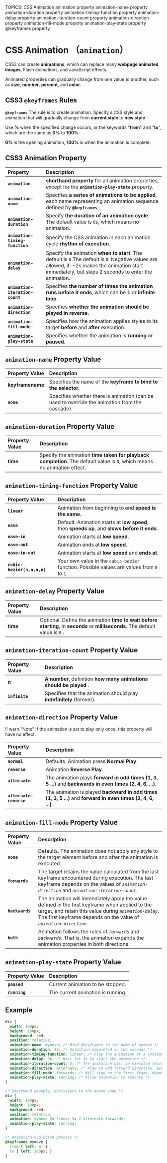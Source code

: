 TOPICS: CSS Animation
        animation property
        animation-name property
        animation-duration property
        animation-timing-function property
        animation-delay property
        animation-iteration-count property
        animation-direction property
        animation-fill-mode property
        animation-play-state property
        @keyframes property

# CSS Animation （`animation`）

CSS3 can create **animations**, which can replace many **webpage animated images**, Flash animations,
and JavaScript effects.

Animated properties can gradually change from one value to another, such as **size**, **number**,
**percent**, and **color**.

## CSS3 `@keyframes` Rules

**`@keyframes`** The rule is to create animation. Specify a CSS style and animation that will
gradually change from **current style** to **new style**

Use **%** when the specified change occurs, or the keywords "**from**" and "**to**", which are the
same as **0%** to **100%**.

**0%** is the opening animation, **100%** is when the animation is complete.

## CSS3 Animation Property

| Property | Description |
| :--- | :--- |
| **`animation`** | **shorthand property** for all animation properties, except for the **`animation-play-state`** property. |
| **`animation-name`** | Specifies **a series of animations to be applied**, each name representing an animation sequence defined by **`@keyframes`** .|
| **`animation-duration`** | Specify **the duration of an animation cycle**. The default value is `0s`, which means no animation. |
| **`animation-timing-function`** | Specify the CSS animation in each animation cycle **rhythm of execution**. |
| **`animation-delay`** | Specify the animation **when to start**. The default is `0`.The default is `0`. Negative values are allowed, if: -2s makes the animation start immediately, but skips 2 seconds to enter the animation. |
| **`animation-iteration-count`** | Specifies **the number of times the animation runs before it ends**, which can be **1** or **infinite loop**. |
| **`animation-direction`** | Specifies **whether the animation should be played in reverse**. |
| **`animation-fill-mode`** | Specifies how the animation applies styles to its target **before** and **after** execution. |
| **`animation-play-state`** | Specifies whether the animation is **running** or **paused**. |

## `animation-name` Property Value

| Property Value | Description |
| :--- | :--- |
| **keyframename** | Specifies the name of the **keyframe to bind to the selector**. |
| **`none`** | Specifies whether there is animation (can be used to override the animation from the cascade). |

## `animation-duration` Property Value

| Property Value | Description |
| :--- | :--- |
| **time** | Specify the animation **time taken for playback completion**. The default value is `0`, which means no animation effect. |

## `animation-timing-function` Property Value

| Property Value | Description |
| :--- | :--- |
| **`linear`** | Animation from beginning to end **speed is the same**. |
| **`ease`** | Default. Animation starts at **low speed**, then **speeds up**, and **slows before it ends**. |
| **`ease-in`** | Animation starts at **low speed**. |
| **`ease-out`** | Animation ends at **low speed**. |
| **`ease-in-out`** | Animation starts at **low speed** and **ends at**. |
| **`cubic-bezier(n,n,n,n)`** | Your own value in the `cubic-bezier` function. Possible values are values from `0` to `1`. |

## `animation-delay` Property Value

| Property Value | Description |
| :--- | :--- |
| **time** | Optional. Define the animation **time to wait before starting**, in **seconds** or **milliseconds**. The default value is `0` .|

## `animation-iteration-count` Property Value

| Property Value | Description |
| :--- | :--- |
| **n** | **A number**, definition **how many animations should be played** .|
| **`infinite`** | Specifies that the animation should play **indefinitely** (forever). |

## `animation-direction` Property Value

!! warn "Note"
    If the animation is set to play only once, this property will have no effect.

| Property Value | Description |
| :--- | :--- |
| **`normal`** | Defaults. Animation press **Normal Play**. |
| **`reverse`** | Animation **Reverse Play**. |
| **`alternate`** | The animation plays **forward in odd times (1, 3, 5 ...)** and **backwards in even times (2, 4, 6, ...)**. |
| **`alternate-reverse`** | The animation is played **backward in odd times (1, 3, 5 ...)** and **forward in even times (2, 4, 6, ...)** .|

## `animation-fill-mode` Property Value

| Property Value | Description |
| :--- | :--- |
| **`none`** | Defaults. The animation does not apply any style to the target element before and after the animation is executed. |
| **`forwards`** | The target retains the value calculated from the last keyframe encountered during execution. The last keyframe depends on the values of *`animation-direction`* and *`animation-iteration-count`*. |
| **`backwards`** | The animation will immediately apply the value defined in the first keyframe when applied to the target, and retain this value during *`animation-delay`*. The first keyframe depends on the value of *`animation-direction`*. |
| **`both`** | Animation follows the rules of *`forwards`* and *`backwards`*. That is, the animation expands the animation properties in both directions. |

## `animation-play-state` Property Value

| Property Value | Description |
| :--- | :--- |
| **`paused`** | Current animation to be stopped. |
| **`running`** | The current animation is running. |

## Example

```css
div {
  width: 100px;
  height: 100px;
  background: red;
  position: relative;
  animation-name: mymove; /* Bind @keyframes to the name of mymove */
  animation-duration: 2s; /* Animation completed in two seconds */
  animation-timing-function: linear; /* Play the animation at a constant speed */
  animation-delay: 3s; /* Wait for 3s to start the animation */
  animation-iteration-count: 2; /* The animation will be executed twice */
  animation-direction: alternate; /* Play in odd forward direction, even in reverse */
  animation-fill-mode: forwards; /* Will stay on the first frame, depending on the values of the animation-iteration-count and animation-direction properties */
  animation-play-state: running; /* Allow animation to execute */
}

/* Shorthand example, equivalent to the above code */
div {
  width: 100px;
  height: 100px;
  background: red;
  position: relative;
  animation: mymove 2s linear 3s 2 alternate forwards;
  animation-play-state: running;
}

/* Animation evolution process */
@keyframes mymove {
  from { left: 0; }
  to { left: 200px; }
}
```
